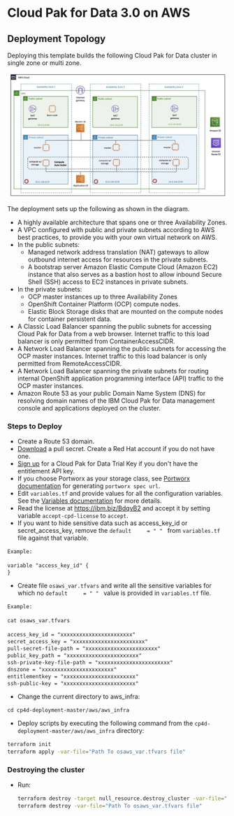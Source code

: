 
# Cloud Pak for Data 3.0 on AWS

## Deployment Topology

Deploying this template builds the following Cloud Pak for Data cluster in single zone or multi zone.

![Alt text](images/aws-multi-zone.jpg)

The deployment sets up the following as shown in the diagram.
 - A highly available architecture that spans one or three Availability Zones.
 - A VPC configured with public and private subnets according to AWS best practices, to provide you with your own virtual network on AWS.
 - In the public subnets:
   - Managed network address translation (NAT) gateways to allow outbound internet access for resources in the private subnets.
   - A bootstrap server Amazon Elastic Compute Cloud (Amazon EC2) instance that also serves as a bastion host to allow inbound Secure Shell (SSH) access to EC2 instances in private subnets.
 - In the private subnets:
   - OCP master instances up to three Availability Zones
   - OpenShift Container Platform (OCP) compute nodes.
   - Elastic Block Storage disks that are mounted on the compute nodes for container persistent data.
 - A Classic Load Balancer spanning the public subnets for accessing Cloud Pak for Data from a web browser. Internet traffic to this load balancer is only permitted from ContainerAccessCIDR.
 - A Network Load Balancer spanning the public subnets for accessing the OCP master instances. Internet traffic to this load balancer is only permitted from RemoteAccessCIDR.
 - A Network Load Balancer spanning the private subnets for routing internal OpenShift application programming interface (API) traffic to the OCP master instances.
 - Amazon Route 53 as your public Domain Name System (DNS) for resolving domain names of the IBM Cloud Pak for Data management console and applications deployed on the cluster.


### Steps to Deploy

* Create a Route 53 domain.
* [Download](https://cloud.redhat.com/openshift/install/pull-secret) a pull secret. Create a Red Hat account if you do not have one.
* [Sign up](https://www.ibm.com/account/reg/us-en/signup?formid=urx-42212) for a Cloud Pak for Data Trial Key if you don't have the entitlement API key.
* If you choose Portworx as your storage class, see [Portworx documentation](PORTWORX.md) for generating `portworx spec url`.
* Edit `variables.tf` and provide values for all the configuration variables. See the [Variables documentation](VARIABLES.md) for more details.
* Read the license at https://ibm.biz/BdqyB2 and accept it by setting variable `accept-cpd-license` to `accept`.
* If you want to hide sensitive data such as access_key_id or secret_access_key, remove the `default     = " " ` from `variables.tf` file against that variable.
```
Example:

variable "access_key_id" {
}
```
* Create file `osaws_var.tfvars` and write all the sensitive variables for which no `default     = " " ` value is provided in `variables.tf` file.
```
Example:

cat osaws_var.tfvars

access_key_id = "xxxxxxxxxxxxxxxxxxxxxxx"
secret_access_key = "xxxxxxxxxxxxxxxxxxxxxxx"
pull-secret-file-path = "xxxxxxxxxxxxxxxxxxxxxxx"
public_key_path = "xxxxxxxxxxxxxxxxxxxxxxx"
ssh-private-key-file-path = "xxxxxxxxxxxxxxxxxxxxxxx"
dnszone = "xxxxxxxxxxxxxxxxxxxxxxx"
entitlementkey = "xxxxxxxxxxxxxxxxxxxxxxx"
ssh-public-key = "xxxxxxxxxxxxxxxxxxxxxxx"
```
* Change the current directory to aws_infra:
```
cd cp4d-deployment-master/aws/aws_infra
```
* Deploy scripts by executing the following command from the `cp4d-deployment-master/aws/aws_infra` directory:
```bash
terraform init
terraform apply -var-file="Path To osaws_var.tfvars file"
```


### Destroying the cluster
* Run:
  ```bash
  terraform destroy -target null_resource.destroy_cluster -var-file="Path To osaws_var.tfvars file"
  terraform destroy -var-file="Path To osaws_var.tfvars file"
  ```

